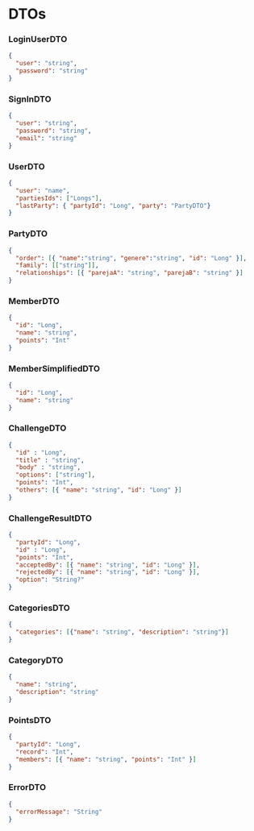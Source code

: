 # DTOs

### LoginUserDTO
```json
{
  "user": "string",
  "password": "string"
}
```
### SignInDTO
```json
{
  "user": "string",
  "password": "string",
  "email": "string"
}
```
### UserDTO
```json
{
  "user": "name",
  "partiesIds": ["Longs"],
  "lastParty": { "partyId": "Long", "party": "PartyDTO"}
}
```
### PartyDTO
```json
{
  "order": [{ "name":"string", "genere":"string", "id": "Long" }],
  "family": [["string"]],
  "relationships": [{ "parejaA": "string", "parejaB": "string" }]
}
```
### MemberDTO
```json
{
  "id": "Long",
  "name": "string",
  "points": "Int"
}
```
### MemberSimplifiedDTO
```json
{
  "id": "Long",
  "name": "string"
}
```
### ChallengeDTO
```json
{
  "id" : "Long",
  "title" : "string",
  "body" : "string",
  "options": ["string"],
  "points": "Int",
  "others": [{ "name": "string", "id": "Long" }]
}
```
### ChallengeResultDTO
```json
{
  "partyId": "Long",
  "id" : "Long",
  "points": "Int",
  "acceptedBy": [{ "name": "string", "id": "Long" }],
  "rejectedBy": [{ "name": "string", "id": "Long" }],
  "option": "String?"
}
```
### CategoriesDTO
```json
{
  "categories": [{"name": "string", "description": "string"}]
}
```
### CategoryDTO
```json
{
  "name": "string", 
  "description": "string"
}
```
### PointsDTO

```json
{
  "partyId": "Long",
  "record": "Int",
  "members": [{ "name": "string", "points": "Int" }]
}
```

### ErrorDTO
```json
{
  "errorMessage": "String"
}
```